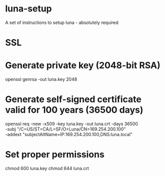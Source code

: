 # luna-setup
A set of instructions to setup luna - absolutely required

# SSL
# Generate private key (2048-bit RSA)
openssl genrsa -out luna.key 2048

# Generate self-signed certificate valid for 100 years (36500 days)
openssl req -new -x509 -key luna.key -out luna.crt -days 36500 \
    -subj "/C=US/ST=CA/L=SF/O=Luna/CN=169.254.200.100" \
    -addext "subjectAltName=IP:169.254.200.100,DNS:luna.local"

# Set proper permissions
chmod 600 luna.key
chmod 644 luna.crt